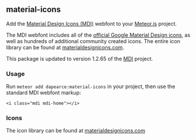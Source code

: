 ## material-icons

Add the [Material Design Icons (MDI)](http://materialdesignicons.com/) webfont to your [Meteor.js](http://meteor.com) project.

The MDI webfont includes all of the [official Google Material Design icons](https://github.com/google/material-design-icons), as well as hundreds of additional community created icons. The entire icon library can be found at [materialdesignicons.com](http://materialdesignicons.com).

This package is updated to version 1.2.65 of the [MDI](http://materialdesignicons.com/) project.

### Usage

Run `meteor add dapearce:material-icons` in your project, then use the standard MDI webfont markup:

    <i class="mdi mdi-home"></i>

### Icons

The icon library can be found at [materialdesignicons.com](http://materialdesignicons.com)
